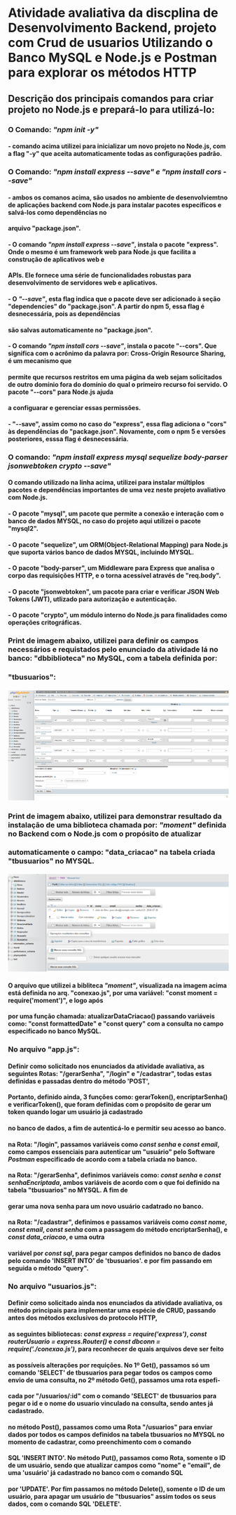# Atividade avaliativa da discplina de Desenvolvimento Backend, projeto com Crud de usuarios Utilizando o Banco MySQL e Node.js e Postman para explorar os métodos HTTP

## Descrição dos principais comandos para criar projeto no Node.js e prepará-lo para utilizá-lo:
### O Comando: ***"npm init -y"***
#### - comando acima utilizei para inicializar um novo projeto no Node.js, com a flag "-y" que aceita automaticamente todas as configurações padrão.

### O Comando: ***"npm install express --save" e "npm install cors --save"***
#### - ambos os comanos acima, são usados no ambiente de desenvolviemtno de aplicações backend com Node.js para instalar pacotes específicos e salvá-los como dependências no
####     arquivo "package.json".
#### - O comando ***"npm install express --save"***, instala o pacote "express". Onde o mesmo é um framework web para Node.js que facilita a construção de aplicativos web e 
####   APIs. Ele fornece uma série de funcionalidades robustas para desenvolvimento de servidores web e aplicativos. 
#### - O ***"--save"***, esta flag indica que o pacote deve ser adicionado à seção "dependencies" do "package.json". A partir do npm 5, essa flag é desnecessária, pois as dependências 
####   são salvas automaticamente no "package.json".

#### - O comando ***"npm install cors --save"***, instala o pacote "--cors". Que significa com o acrônimo da palavra por: Cross-Origin Resource Sharing, é um mecanismo que
####   permite que recursos restritos em uma página da web sejam solicitados de outro domínio fora do domínio do qual o primeiro recurso foi servido. O pacote "--cors" para Node.js ajuda 
####   a configuarar e gerenciar essas permissões.
#### - "--save", assim como no caso do "express", essa flag adiciona o "cors" às dependências do "package.json". Novamente, com o npm 5 e versões posteriores, esssa flag é desnecessária.

### O comando: ***"npm install express mysql sequelize body-parser jsonwebtoken crypto --save"***
#### O comando utilizado na linha acima, utilizei para instalar múltiplos pacotes e dependências importantes de uma vez neste projeto avaliativo com Node.js.
#### - O pacote "mysql", um pacote que permite a conexão e interação com o banco de dados MYSQL, no caso do projeto aqui utilizei o pacote "mysql2".
#### - O pacote "sequelize", um ORM(Object-Relational Mapping) para Node.js que suporta vários banco de dados MYSQL, incluindo MYSQL.
#### - O pacote "body-parser", um Middleware para Express que analisa o corpo das requisições HTTP, e o torna acessível através de "req.body".
#### - O pacote "jsonwebtoken", um pacote para criar e verificar JSON Web Tokens (JWT), utlizado para autorização e autenticação.
#### - O pacote "crypto", um módulo interno do Node.js para finalidades como operações critográficas.

### Print de imagem abaixo, utilizei para definir os campos necessários e requistados pelo enunciado da atividade lá no banco: "dbbiblioteca" no MySQL, com a tabela definida por: 
### "tbusuarios":
#### ![Campos definidos tabela - tbusuarios](print01_criacao_tabela_banco_mysql.PNG)

### Print de imagem abaixo, utilizei para demonstrar resultado da instalação de uma biblioteca chamada por: ***"moment"*** definida no Backend com o Node.js com o propósito de atualizar 
### automaticamente o campo: "data_criacao" na tabela criada "tbusuarios" no MYSQL.  
#### ![Campo "data_criacao" atulizado no usuario por Id 01](print_06_atualiz_data_campo__data_criacao_id01.PNG)
#### O arquivo que utilizei a bibliteca ***"moment"***, visualizada na imagem acima está definida no arq. "conexao.js", por uma variável: "const moment = require('moment')", e logo após 
#### por uma função chamada: atualizarDataCriacao() passando variáveis como: "const formattedDate" e "const query" com a consulta no campo especificado no banco MySQL. 

### No arquivo "app.js":  
#### Definir como solicitado nos enunciados da atividade avaliativa, as seguintes Rotas: "/gerarSenha", "/login" e "/cadastrar", todas estas definidas e passadas dentro do método 'POST',
#### Portanto, definido ainda, 3 funções como: gerarToken(), encriptarSenha() e verificarToken(), que foram definidas com o propósito de gerar um token quando logar um usuário já cadastrado
####   no banco de dados, a fim de autenticá-lo e permitir seu acesso ao banco. 
#### na Rota: "/login", passamos variáveis como *const senha* e *const email*, como campos essenciais para autenticar um "usuário" pelo Software *Postman* especificado de acordo com a tabela criada no banco.
#### na Rota: "/gerarSenha", definimos variáveis como: *const senha* e *const senhaEncriptada*, ambos variáveis de acordo com o que foi definido na tabela "tbusuarios" no MYSQL. A fim de 
#### gerar uma nova senha para um novo usuário cadatrado no banco.
#### na Rota: "/cadastrar", definimos e passamos variáveis como *const nome*, *const email*, *const senha* com a passagem do método encriptarSenha(), e *const data_criacao*, e uma outra
#### variável por *const sql*, para pegar campos definidos no banco de dados pelo comando 'INSERT INTO' de 'tbusuarios'. e por fim passando em seguida o método "query".

### No arquivo "usuarios.js":
#### Definir como solicitado ainda nos enunciados da atividade avaliativa, os método principais para implementar uma espécie de CRUD, passando antes dos métodos exclusivos do protocolo HTTP, 
#### as seguintes bibliotecas: *const express = require('express')*, *const routerUsuario = express.Router()* e *const dbconn = require('./conexao.js')*, para reconhecer de quais arquivos deve ser feito
#### as possíveis alterações por requições. No 1º Get(), passamos só um comando 'SELECT' de tbusuarios para pegar todos os campos como envio de uma consulta, no 2º método Get(), passamos uma rota espefi-
####   cada por "/usuarios/:id" com o comando 'SELECT' de tbusuarios para pegar o id e o nome do usuario vinculado na consulta, sendo antes já cadastrado.
#### no método Post(), passamos como uma Rota "/usuarios" para enviar dados por todos os campos definidos na tabela tbusuarios no MYSQL no momento de cadastrar, como preenchimento com o comando 
#### SQL 'INSERT INTO'. No método Put(), passamos como Rota, somente o ID de um usuário, sendo que atualizar campos como "nome" e "email", de uma 'usuário' já cadastrado no banco com o comando SQL
#### por 'UPDATE'. Por fim passamos no método Delete(), somente o ID de um usuário, para apagar um usuário de "tbusuarios" assim todos os seus dados, com o comando SQL 'DELETE'. 


